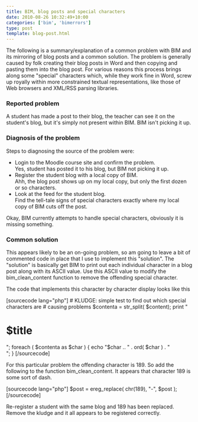 ```yaml
---
title: BIM, blog posts and special characters
date: 2010-08-26 10:32:49+10:00
categories: ['bim', 'bimerrors']
type: post
template: blog-post.html
---
```

The following is a summary/explanation of a common problem with BIM and its mirroring of blog posts and a common solution. The problem is generally caused by folk creating their blog posts in Word and then copying and pasting them into the blog post. For various reasons this process brings along some "special" characters which, while they work fine in Word, screw up royally within more constrained textual representations, like those of Web browsers and XML/RSS parsing libraries.

### Reported problem

A student has made a post to their blog, the teacher can see it on the student's blog, but it's simply not present within BIM. BIM isn't picking it up.

### Diagnosis of the problem

Steps to diagnosing the source of the problem were:

- Login to the Moodle course site and confirm the problem.  
    Yes, student has posted it to his blog, but BIM not picking it up.
- Register the student blog with a local copy of BIM.  
    Ahh, the blog post shows up on my local copy, but only the first dozen or so characters.
- Look at the feed for the student blog.  
    Find the tell-tale signs of special characters exactly where my local copy of BIM cuts off the post.

Okay, BIM currently attempts to handle special characters, obviously it is missing something.

### Common solution

This appears likely to be an on-going problem, so am going to leave a bit of commented code in place that I use to implement this "solution". The "solution" is basically get BIM to print out each individual character in a blog post along with its ASCII value. Use this ASCII value to modify the bim\_clean\_content function to remove the offending special character.

The code that implements this character by character display looks like this

\[sourcecode lang="php"\] # KLUDGE: simple test to find out which special characters are # causing problems $contenta = str\_split( $content); print "<h1> $title </h1>"; foreach ( $contenta as $char ) { echo "$char .. " . ord( $char ) . "<br />"; } \[/sourcecode\]

For this particular problem the offending character is 189. So add the following to the function bim\_clean\_content. It appears that character 189 is some sort of dash.

\[sourcecode lang="php"\] $post = ereg\_replace( chr(189), "-", $post ); \[/sourcecode\]

Re-register a student with the same blog and 189 has been replaced. Remove the kludge and it all appears to be registered correctly.